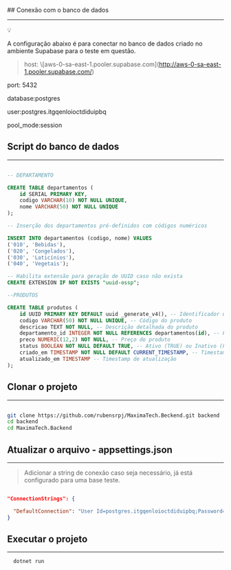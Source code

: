 \## Conexão com o banco de dados



---



<aside>

💡



A configuração abaixo é para conectar no banco de dados criado no ambiente Supabase para o teste em questão.



</aside>



> host: \\\[aws-0-sa-east-1.pooler.supabase.com](http://aws-0-sa-east-1.pooler.supabase.com/)

port: 5432

database:postgres

user:postgres.itgqenloioctdiduipbq

pool\_mode:session
> 



## Script do banco de dados



---



```sql

-- DEPARTAMENTO

CREATE TABLE departamentos (
    id SERIAL PRIMARY KEY,
    codigo VARCHAR(10) NOT NULL UNIQUE,
    nome VARCHAR(50) NOT NULL UNIQUE
);

-- Inserção dos departamentos pré-definidos com códigos numéricos

INSERT INTO departamentos (codigo, nome) VALUES
('010', 'Bebidas'),
('020', 'Congelados'),
('030', 'Laticínios'),
('040', 'Vegetais');

-- Habilita extensão para geração de UUID caso não exista
CREATE EXTENSION IF NOT EXISTS "uuid-ossp";

--PRODUTOS

CREATE TABLE produtos (
    id UUID PRIMARY KEY DEFAULT uuid _generate_v4(), -- Identificador único do produto
    codigo VARCHAR(50) NOT NULL UNIQUE, -- Código do produto
    descricao TEXT NOT NULL, -- Descrição detalhada do produto
    departamento_id INTEGER NOT NULL REFERENCES departamentos(id), -- FK para departamentos
    preco NUMERIC(12,2) NOT NULL, -- Preço do produto
    status BOOLEAN NOT NULL DEFAULT TRUE, -- Ativo (TRUE) ou Inativo (FALSE)
    criado_em TIMESTAMP NOT NULL DEFAULT CURRENT_TIMESTAMP, -- Timestamp de criação
    atualizado_em TIMESTAMP -- Timestamp de atualização
);

```
## Clonar o projeto
---

```bash

git clone https://github.com/rubensrpj/MaximaTech.Beckend.git backend
cd backend
cd MaximaTech.Backend

```
## Atualizar o arquivo - appsettings.json
---

> Adicionar a string de conexão caso seja necessário, já está configurado para uma base teste.

> 

```json

"ConnectionStrings": {

  "DefaultConnection": "User Id=postgres.itgqenloioctdiduipbq;Password=uev1npy6DPM*fvz4jzf;Server=aws-0-sa-east-1.pooler.supabase.com;Port=5432;Database=postgres"
}

```
## Executar o projeto
---
```bash
  dotnet run
```

